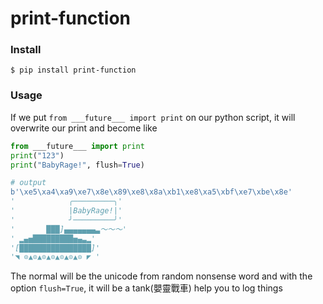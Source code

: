 # print-function
### Install
```
$ pip install print-function
```

### Usage
If we put `from ___future___ import print` on our python script, it will overwrite our print and become like

```python
from ___future___ import print
print("123")
print("BabyRage!", flush=True)

# output 
b'\xe5\xa4\xa9\xe7\x8e\x89\xe8\x8a\xb1\xe8\xa5\xbf\xe7\xbe\x8e'
'            ╭─────────╮'
'            |BabyRage!|'
'            ╯─────────╯'
'       ███]▄▄▄▄▄▄▄▃～～～'
' ▂▄▅█████████▅▄▃▂'
'[████████████████]'
'◥ ⊙▲⊙▲⊙▲⊙▲⊙▲⊙▲⊙ ◤ '
``` 

The normal will be the unicode from random nonsense word and with the option  `flush=True`, it will be a tank(嬰靈戰車) help you to log things